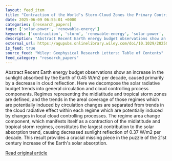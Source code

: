 ```yaml
---
layout: feed_item
title: "Contraction of the World's Storm‐Cloud Zones the Primary Contributor to the 21st Century Increase in the Earth's Sunlight Absorption"
date: 2025-06-09 06:55:01 +0000
categories: [research_papers]
tags: ['solar-power', 'renewable-energy']
keywords: ['contraction', 'storm', 'renewable-energy', 'solar-power', 'world']
description: "Abstract Recent Earth energy budget observations show an increase in the sunlight absorbed by the Earth of 0"
external_url: https://agupubs.onlinelibrary.wiley.com/doi/10.1029/2025GL114882?af=R
is_feed: true
source_feed: "Wiley: Geophysical Research Letters: Table of Contents"
feed_category: "research_papers"
---
```


Abstract Recent Earth energy budget observations show an increase in the sunlight absorbed by the Earth of 0.45 W/m2 per decade, caused primarily by a decrease in cloud reflection. Here we decompose the solar radiative budget trends into general circulation and cloud controlling process components. Regimes representing the midlatitude and tropical storm zones are defined, and the trends in the areal coverage of those regimes which are potentially induced by circulation changes are separated from trends in the cloud radiative effect within each regime which are potentially induced by changes in local cloud controlling processes. The regime area change component, which manifests itself as a contraction of the midlatitude and tropical storm regimes, constitutes the largest contribution to the solar absorption trend, causing decreased sunlight reflection of 0.37 W/m2 per decade. This result provides a crucial missing piece in the puzzle of the 21st century increase of the Earth's solar absorption.

[Read original article](https://agupubs.onlinelibrary.wiley.com/doi/10.1029/2025GL114882?af=R)
